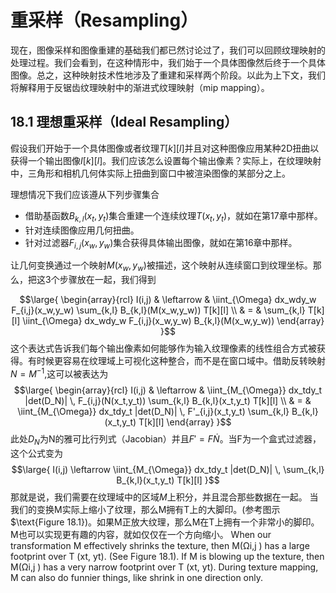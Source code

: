 # 重采样（Resampling）
现在，图像采样和图像重建的基础我们都已然讨论过了，我们可以回顾纹理映射的处理过程。我们会看到，在这种情形中，我们始于一个具体图像然后终于一个具体图像。总之，这种映射技术性地涉及了重建和采样两个阶段。以此为上下文，我们将解释用于反锯齿纹理映射中的渐进式纹理映射（mip mapping）。

## 18.1 理想重采样（Ideal Resampling）
假设我们开始于一个具体图像或者纹理$T[k][l]$并且对这种图像应用某种2D扭曲以获得一个输出图像$I[k][l]$。我们应该怎么设置每个输出像素？实际上，在纹理映射中，三角形和相机几何体实际上扭曲到窗口中被渲染图像的某部分之上。

理想情况下我们应该遵从下列步骤集合

- 借助基函数$B_{k,l}(x_t,y_t)$集合重建一个连续纹理$T(x_t,y_t)$，就如在第17章中那样。
- 针对连续图像应用几何扭曲。
- 针对过滤器$F_{i,j}(x_w,y_w)$集合获得具体输出图像，就如在第16章中那样。

让几何变换通过一个映射$M(x_w,y_w)$被描述，这个映射从连续窗口到纹理坐标。那么，把这3个步骤放在一起，我们得到

$$\large{ \begin{array}{rcl}
I(i,j) & \leftarrow & \iint_{\Omega} dx_wdy_w F_{i,j}(x_w,y_w) \sum_{k,l} B_{k,l}(M(x_w,y_w)) T[k][l] \\
& = &  \sum_{k,l} T[k][l] \iint_{\Omega} dx_wdy_w F_{i,j}(x_w,y_w) B_{k,l}(M(x_w,y_w))
\end{array} }$$
这个表达式告诉我们每个输出像素如何能够作为输入纹理像素的线性组合方式被获得。有时候更容易在纹理域上可视化这种整合，而不是在窗口域中。借助反转映射$N=M^{-1}$,这可以被表达为
$$\large{ \begin{array}{rcl}
I(i,j) & \leftarrow & \iint_{M_{\Omega}} dx_tdy_t |det(D_N)| \, F_{i,j}(N(x_t,y_t)) \sum_{k,l} B_{k,l}(x_t,y_t) T[k][l] \\
& = &  \iint_{M_{\Omega}} dx_tdy_t |det(D_N)| \, F'_{i,j}(x_t,y_t) \sum_{k,l} B_{k,l}(x_t,y_t) T[k][l]
\end{array} }$$
此处$D_N$为N的雅可比行列式（Jacobian）并且$F'=F \dot N$。当F为一个盒式过滤器，这个公式变为
$$\large{
I(i,j)  \leftarrow  \iint_{M_{\Omega}} dx_tdy_t |det(D_N)| \, \sum_{k,l} B_{k,l}(x_t,y_t) T[k][l] 
}$$
那就是说，我们需要在纹理域中的区域$M$上积分，并且混合那些数据在一起。
当我们的变换M实际上缩小了纹理，那么M拥有T上的大脚印。(参考图示$\text{Figure 18.1})。如果M正放大纹理，那么M在T上拥有一个非常小的脚印。M也可以实现更有趣的内容，就如仅仅在一个方向缩小。
When our transformation M effectively shrinks the texture, then M(Ωi,j ) has a
large footprint over T (xt, yt). (See Figure 18.1). If M is blowing up the texture, then
M(Ωi,j ) has a very narrow footprint over T (xt, yt). During texture mapping, M can
also do funnier things, like shrink in one direction only.
